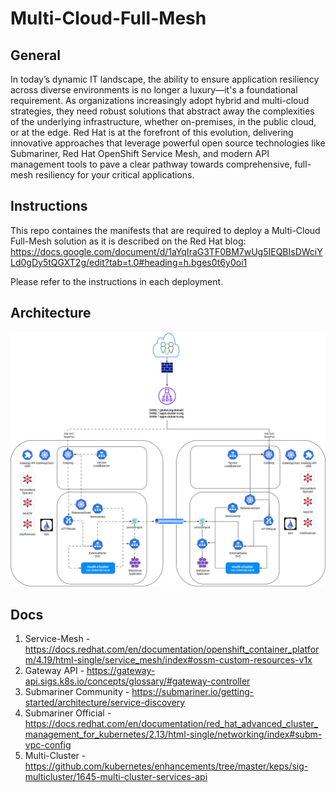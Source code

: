 # Multi-Cloud-Full-Mesh

General
-------
In today’s dynamic IT landscape, the ability to ensure application resiliency across diverse environments is no longer a luxury—it's a foundational requirement. As organizations increasingly adopt hybrid and multi-cloud strategies, they need robust solutions that abstract away the complexities of the underlying infrastructure, whether on-premises, in the public cloud, or at the edge. Red Hat is at the forefront of this evolution, delivering innovative approaches that leverage powerful open source technologies like Submariner, Red Hat OpenShift Service Mesh, and modern API management tools to pave a clear pathway towards comprehensive, full-mesh resiliency for your critical applications.

Instructions
------------
This repo containes the manifests that are required to deploy a Multi-Cloud Full-Mesh solution as it is described on the Red Hat blog: <https://docs.google.com/document/d/1aYqIraG3TF0BM7wUg5IEQBIsDWciYLd0gDy5tQGXT2g/edit?tab=t.0#heading=h.bges0t6y0oi1>

Please refer to the instructions in each deployment.

Architecture
------------

![Description](Multi-Cluster-Full-Mesh-Architecture.jpg)

Docs
------------
1. Service-Mesh - https://docs.redhat.com/en/documentation/openshift_container_platform/4.19/html-single/service_mesh/index#ossm-custom-resources-v1x
2. Gateway API - https://gateway-api.sigs.k8s.io/concepts/glossary/#gateway-controller
3. Submariner Community - https://submariner.io/getting-started/architecture/service-discovery
4. Submariner Official - https://docs.redhat.com/en/documentation/red_hat_advanced_cluster_management_for_kubernetes/2.13/html-single/networking/index#subm-vpc-config
5. Multi-Cluster - https://github.com/kubernetes/enhancements/tree/master/keps/sig-multicluster/1645-multi-cluster-services-api
